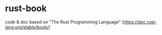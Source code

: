 # rust-book
code &amp; doc based on "The Rust Programming Language" (https://doc.rust-lang.org/stable/book/)
